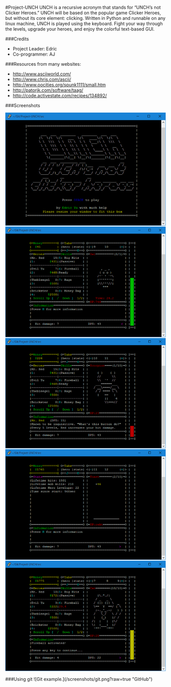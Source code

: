 #Project-UNCH
UNCH is a recursive acronym that stands for “UNCH’s not Clicker Heroes.” UNCH will be based on the popular game Clicker Heroes, but without its core element: clicking. Written in Python and runnable on any linux machine, UNCH is played using the keyboard. Fight your way through the levels, upgrade your heroes, and enjoy the colorful text-based GUI.

###Credits
- Project Leader: Edric
- Co-programmer: AJ

###Resources from many websites:
- http://www.asciiworld.com/
- http://www.chris.com/ascii/
- http://www.oocities.org/spunk1111/small.htm
- http://patorjk.com/software/taag/
- http://code.activestate.com/recipes/134892/

###Screenshots
<p align="center">
<img src="/screenshots/title.png?raw=true" alt="Title Screen">
<img src="/screenshots/boss.png?raw=true" alt="Boss">
<img src="/screenshots/information.png?raw=true" alt="Information System">
<img src="/screenshots/statistics.png?raw=true" alt="Statistics">
<img src="/screenshots/skills.png?raw=true alt="Skills">
</p>
###Using git
![Git example.](/screenshots/git.png?raw=true "GitHub")